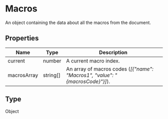 # Macros

An object containing the data about all the macros from the document.

## Properties

| Name | Type | Description |
| ---- | ---- | ----------- |
| current | number | A current macro index. |
| macrosArray | string[] | An array of macros codes (*[&#123;"name": "Macros1", "value": "&#123;macrosCode&#125;"&#125;]*). |
## Type

Object

